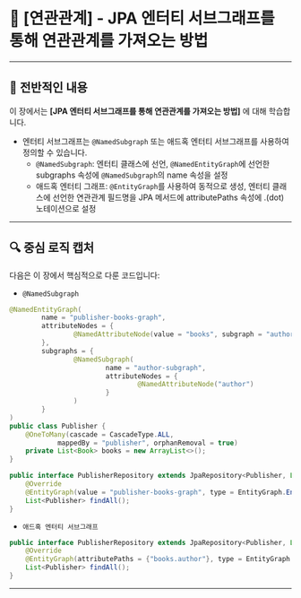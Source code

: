 # 📘 [연관관계] - JPA 엔터티 서브그래프를 통해 연관관계를 가져오는 방법

---

## 📖 전반적인 내용

이 장에서는 **[JPA 엔터티 서브그래프를 통해 연관관계를 가져오는 방법]** 에 대해 학습합니다.

- 엔터티 서브그래프는 `@NamedSubgraph` 또는 애드혹 엔터티 서브그래프를 사용하여 정의할 수 있습니다.
    - `@NamedSubgraph`: 엔터티 클래스에 선언, `@NamedEntityGraph`에 선언한 subgraphs 속성에 `@NamedSubgraph`의 name 속성을 설정
    - 애드혹 엔터티 그래프: `@EntityGraph`를 사용하여 동적으로 생성, 엔터티 클래스에 선언한 연관관계 필드명을 JPA 메서드에 attributePaths 속성에 .(dot) 노테이션으로 설정

---

## 🔍 중심 로직 캡처

다음은 이 장에서 핵심적으로 다룬 코드입니다:

- `@NamedSubgraph`

```java
@NamedEntityGraph(
        name = "publisher-books-graph",
        attributeNodes = {
                @NamedAttributeNode(value = "books", subgraph = "author-subgraph")
        },
        subgraphs = {
                @NamedSubgraph(
                        name = "author-subgraph",
                        attributeNodes = {
                                @NamedAttributeNode("author")
                        }
                )
        }
)
public class Publisher {
    @OneToMany(cascade = CascadeType.ALL,
            mappedBy = "publisher", orphanRemoval = true)
    private List<Book> books = new ArrayList<>();
}

public interface PublisherRepository extends JpaRepository<Publisher, Long>, JpaSpecificationExecutor<Publisher> {
    @Override
    @EntityGraph(value = "publisher-books-graph", type = EntityGraph.EntityGraphType.FETCH)
    List<Publisher> findAll();
}
```

- `애드혹 엔터티 서브그래프`

```java
public interface PublisherRepository extends JpaRepository<Publisher, Long>, JpaSpecificationExecutor<Publisher> {
    @Override
    @EntityGraph(attributePaths = {"books.author"}, type = EntityGraph.EntityGraphType.FETCH)
    List<Publisher> findAll();
}
```

---

